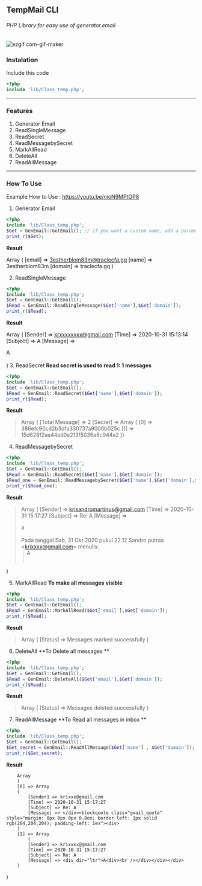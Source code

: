 ## TempMail CLI
###### PHP Library for easy use of generator.email
![ezgif com-gif-maker](https://user-images.githubusercontent.com/59155826/97783816-ae828600-1bcc-11eb-8ab6-66032831d9ed.gif)

### Instalation
Include this code
```php
<?php
include 'lib/Class_temp.php';
```

------------


### Features
1. Generator Email 
2. ReadSingleMessage
3. ReadSecret
4. ReadMessagebySecret
5. MarkAllRead
6. DeleteAll
7. ReadAllMessage

------------

### How To Use

Example How to Use : https://youtu.be/nioN9MPtOP8

1. Generator Email
```php
<?php
include 'lib/Class_temp.php';
$Get = GenEmail::GetEmail(); // if you want a custom name, add a parameter in the function . Ex : GenEmail::GetEmail('sandrocods')
print_r($Get);
```
**Result**
> 
Array
(
    [email] => 3estherblom83m@traclecfa.gq
    [name] => 3estherblom83m
    [domain] => traclecfa.gq
)

2. ReadSingleMessage
```php
<?php
include 'lib/Class_temp.php';
$Get = GenEmail::GetEmail();
$Read = GenEmail::ReadSingleMessage($Get['name'],$Get['domain']);
print_r($Read);
```
**Result**
> 
Array
(
    [Sender] => krxxxxxxxx@gmail.com
    [Time] => 2020-10-31 15:13:14
    [Subject] => A
    [Message] => <div dir="ltr">A<div><br /></div></div></div>
)
3. ReadSecret
**Read secret is used to read 1: 1 messages**
```php
<?php
include 'lib/Class_temp.php';
$Get = GenEmail::GetEmail();
$Read = GenEmail::ReadSecret($Get['name'],$Get['domain']);
print_r($Read);
```
**Result**
> 	Array
		(
   	 [Total Message] => 2
    	[Secret] => Array
        (
            [0] => 386efc90cd2b3dfa330737a9006b025c
            [1] => 15d628f2aa44ad0e213f5036a8c944a2
        ))

4. ReadMessagebySecret
```php
<?php
include 'lib/Class_temp.php';
$Get = GenEmail::GetEmail();
$Read = GenEmail::ReadSecret($Get['name'],$Get['domain']);
$Read_one = GenEmail::ReadMessagebySecret($Get['name'],$Get['domain'],$Read['Secret'][0]);
print_r($Read_one);
```
**Result**
> Array
(
    [Sender] => krisandromartinus@gmail.com
    [Time] => 2020-10-31 15:17:27
    [Subject] => Re: A
    [Message] => <div dir="ltr">a</div><br /><div class="gmail_quote"><div dir="ltr" class="gmail_attr">Pada tanggal Sab, 31 Okt 2020 pukul 22.12 Sandro putraa &lt;<a href="mailto:krixxxx@gmail.com" rel="nofollow" target="_blank">krixxxx@gmail.com</a>&gt; menulis:<br /></div><blockquote class="gmail_quote" style="margin: 0px 0px 0px 0.8ex; border-left: 1px solid rgb(204,204,204); padding-left: 1ex"><div dir="ltr">A<div><br /></div></div>
</blockquote></div></div>
)

5. MarkAllRead
**To make all messages visible**
```php
<?php
include 'lib/Class_temp.php';
$Get = GenEmail::GetEmail();
$Read = GenEmail::MarkAllRead($Get['email'],$Get['domain']);
print_r($Read);
```
**Result**
> Array
(
    [Status] => Messages marked successfully
)

6. DeleteAll
**To Delete all messages **
```php
<?php
include 'lib/Class_temp.php';
$Get = GenEmail::GetEmail();
$Read = GenEmail::DeleteAll($Get['email'],$Get['domain']);
print_r($Read);
```
**Result**
> Array
(
    [Status] => Messages deleted successfully
)
7. ReadAllMessage
**To Read all messages in inbox **
```php
<?php
include 'lib/Class_temp.php';
$Get = GenEmail::GetEmail();
$Get_secret = GenEmail::ReadAllMessage($Get['name'] , $Get['domain']);
print_r($Get_secret);
```
**Result**
> 
		Array
		(
    	[0] => Array
        (
            [Sender] => krixxx@gmail.com
            [Time] => 2020-10-31 15:17:27
            [Subject] => Re: A
            [Message] => </div><blockquote class="gmail_quote" style="margin: 0px 0px 0px 0.8ex; border-left: 1px solid rgb(204,204,204); padding-left: 1ex"><div>
		)
    	[1] => Array
        	(
            [Sender] => krixxxx@gmail.com
            [Time] => 2020-10-31 15:17:27
            [Subject] => Re: A
            [Message] => <div dir="ltr">A<div><br /></div></div></div>
        )
  )
